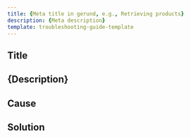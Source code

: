 ```yaml
---
title: {Meta title in gerund, e.g., Retrieving products}
description: {Meta description}
template: troubleshooting-guide-template
---
```


<!-- Locate your guide to one of the troubleshooting sections:

* Troubleshooting installation issues
* Troubleshooting Spryker in Docker issues
* Troubleshooting general technical issues

Every troubleshooting article should have its own page in the respective section.-->

## Title

<!-- Summary of the issue, e.g., Unable to resolve hosts for RabbitMq -->

## {Description}

<!-- Describe when the issue occurs, specify the environment and all the details that matter for the issue. Do not use probability conditions like “you might get the following issue”. -->

## Cause

<!-- Specify the cause of the issue, for example:
You have reached the maximum length of a line that you can have in your hosts file.

If several causes are possible, list them all. For example:
The following are a few reasons why this issue might occur:
* …
* …

If the cause is not defined, do not add this section. -->

## Solution

<!-- Describe how the issue can be solved. Use numbered lists for multi-step procedures. -->
